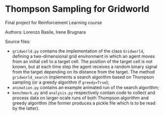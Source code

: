 # Thompson Sampling for Gridworld

Final project for Reinforcement Learning course

Authors: Lorenzo Basile, Irene Brugnara

Source files:

- `gridworld.py` contains the implementation of the class `Gridworld`, defining a two-dimensional grid environment in which an agent moves from an initial cell to a target cell. The position of the target cell is not known, but at each time step the agent receives a random binary signal from the target depending on its distance from the target. The method `gridworld_search` implements a search algorithm based on Thompson sampling (or a greedy algorithm if `greedy=True`);
- `animation.py` contains an example animated run of the search algorithm;
- `benchmark.py` and `analysis.py` respectively contain code to collect and process data on larger-scale runs of both Thompson algorithm and greedy algorithm (the former produces a pickle file which is to be read by the latter).
